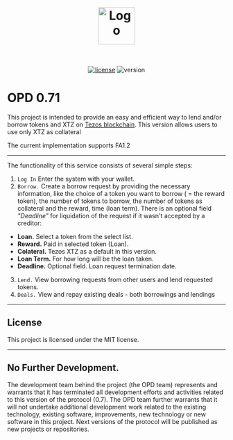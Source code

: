 <h1 align="center">
  <a href="https://github.com/dec0dOS/amazing-github-template">
    <img src="https://opusdei.money/img/logo.svg" alt="Logo" width="85" height="85">
  </a>
</h1>



<div align="center">
<br />

[![license](https://img.shields.io/github/license/dec0dOS/amazing-github-template.svg?style=flat-square)](LICENSE)
![version](https://img.shields.io/badge/build%20version-0.7-orange)

</div>



# OPD 0.71
This project is intended to provide an easy and efficient way to lend and/or borrow tokens and XTZ on [Tezos blockchain](https://tezos.com). This version allows users to use only XTZ as collateral 

The current implementation supports FA1.2


---


The functionality of this service consists of several simple steps:


1. `Log In` Enter the system with your wallet. 
2. `Borrow.` Create a borrow request by providing the necessary information, like the choice of a token you want to borrow ( = the reward token), the number of tokens to borrow, the number of tokens as collateral and the reward, time (loan term). There is an optional field *"Deadline"* for liquidation of the request if it wasn't accepted by a creditor:
- **Loan.** Select a token from the select list.
- **Reward.** Paid in selected token (Loan).
- **Colateral.** Tezos XTZ as a default in this version.
- **Loan Term.** For how long will be the loan taken.
- **Deadline.** Optional field. Loan request termination date. 
3. `Lend.` View borrowing requests from other users and lend requested tokens.
4. `Deals.` View and repay existing deals - both borrowings and lendings


---

## License
This project is licensed under the MIT license.

---

## No Further Development. 
The development team behind the project (the OPD team) represents and warrants that it has terminated all development efforts and activities related to this version of the protocol (0.7). The OPD team further warrants that it will not undertake additional development work related to the existing technology, existing software, improvements, new technology or new software in this project. 
Next versions of the protocol will be published as new projects or repositories.

